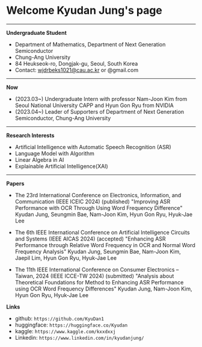# Welcome Kyudan Jung's page
* * *
**Undergraduate Student**
* Department of Mathematics, Department of Next Generation Semiconductor
* Chung-Ang University
* 84 Heukseok-ro, Dongjak-gu, Seoul, South Korea
* Contact: wjdrbeks1021@cau.ac.kr or @gmail.com

* * *

**Now**
* (2023.03~) Undergraduate Intern with professor Nam-Joon Kim from Seoul National University CAPP and Hyun Gon Ryu from NVIDIA
* (2023.04~) Leader of Supporters of Department of Next Generation Semiconductor, Chung-Ang University



* * *

**Research Interests**
 - Artificial Intelligence with Automatic Speech Recognition (ASR)
 - Language Model with Algorithm
 - Linear Algebra in AI
 - Explainable Artificial Intelligence(XAI)

* * *

**Papers**
* The 23rd International Conference on Electronics, Information, and Communication (IEEE ICEIC 2024)
(published) "Improving ASR Performance with OCR Through Using Word Frequency Difference" 
Kyudan Jung, Seungmin Bae, Nam-Joon Kim, Hyun Gon Ryu, Hyuk-Jae Lee

* The 6th IEEE International Conference on Artificial Intelligence Circuits and Systems (IEEE AICAS 2024)
(accepted) "Enhancing ASR Performance through Relative Word Frequency in OCR and Normal Word Frequency Analysis" 
Kyudan Jung, Seungmin Bae, Nam-Joon Kim, Jaepil Lim, Hyun Gon Ryu, Hyuk-Jae Lee

* The 11th IEEE International Conference on Consumer Electronics – Taiwan, 2024 (IEEE ICCE-TW 2024) 
(submitted) "Analysis about Theoretical Foundations for Method to Enhancing ASR Performance using OCR Word Frequency Differences"
Kyudan Jung, Nam-Joon Kim, Hyun Gon Ryu, Hyuk-Jae Lee


**Links**
* github: `https://github.com/KyuDan1`
* huggingface: `https://huggingface.co/Kyudan`
* kaggle: `https://www.kaggle.com/kxxdxxj`
* Linkedin: `https://www.linkedin.com/in/kyudanjung/`